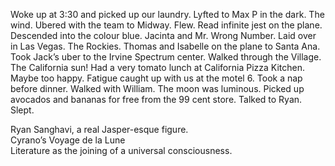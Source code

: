 Woke up at 3:30 and picked up our laundry. Lyfted to Max P in the dark. The wind. Ubered with the team to Midway. Flew. Read infinite jest on the plane. Descended into the colour blue. Jacinta and Mr. Wrong Number. Laid over in Las Vegas. The Rockies. Thomas and Isabelle on the plane to Santa Ana. Took Jack’s uber to the Irvine Spectrum center. Walked through the Village. The California sun\! Had a very tomato lunch at California Pizza Kitchen. Maybe too happy. Fatigue caught up with us at the motel 6\. Took a nap before dinner. Walked with William. The moon was luminous. Picked up avocados and bananas for free from the 99 cent store. Talked to Ryan. Slept. 

Ryan Sanghavi, a real Jasper-esque figure.   
Cyrano’s Voyage de la Lune  
Literature as the joining of a universal consciousness.